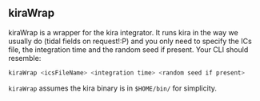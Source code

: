 ## kiraWrap

kiraWrap is a wrapper for the kira integrator.
It runs kira in the way we usually do (tidal fields on request!:P) and you only 
need to specify the ICs file, the integration time and the random seed if present.
Your CLI should resemble:

````bash
kiraWrap <icsFileName> <integration time> <random seed if present>
````

`kiraWrap` assumes the kira binary is in `$HOME/bin/` for simplicity.


